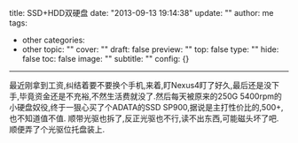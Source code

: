 title: SSD+HDD双硬盘
date: "2013-09-13 19:14:38"
update: ""
author: me
tags:
- other
categories:
- other
topic: ""
cover: ""
draft: false
preview: ""
top: false
type: ""
hide: false
toc: false
image: ""
subtitle: ""
config: {}


---



最近刚拿到工资,纠结着要不要换个手机,来着,盯Nexus4盯了好久,最后还是没下手,毕竟资金还是不充裕,不然生活费就没了.然后每天被原来的250G 5400rpm的小硬盘奴役,终于一狠心买了个ADATA的SSD SP900,据说是主打性价比的,500+,也不知道值不值.
顺带光驱也拆了,反正光驱也不行,读不出东西,可能磁头坏了吧. 顺便弄了个光驱位托盘装上.
